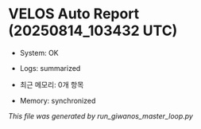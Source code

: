 # VELOS Auto Report (20250814_103432 UTC)

- System: OK
- Logs: summarized
- 최근 메모리: 0개 항목

- Memory: synchronized

_This file was generated by run_giwanos_master_loop.py_
